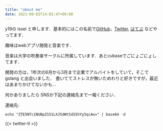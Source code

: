 ```yaml
---
title: "about me"
date: 2021-09-03T14:01:47+09:00
---
```



y19の issei と申します．基本的にはこの名前で[GitHub](https://github.com/Issei0804-ie)，[Twitter](https://twitter.com/iLP_isse), [はてぶ](https://issei-ie.hatenablog.com/) などやってます．

趣味はwebアプリ開発と音楽です．

音楽は大学の吹奏楽サークルに所属しています．あとcubaseでごにょごにょしてます．

開発の方は，1年次の6月から3月まで企業でアルバイトをしていて，そこでgolang と出会いました．
書いててストレスが無いためわりと好きですが，最近はあまりかけてないかも...

何かありましたら SNSか下記の連絡先まで一報ください．

連絡先:

 `echo "ZTE5NTc1NUBpZS51LXJ5dWt5dS5hYy5qcAo=" | base64 -d`

{{< twitter-tl >}}
